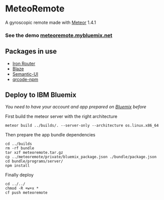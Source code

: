 # MeteoRemote
A gyroscopic remote made with [Meteor](https://www.meteor.com/) 1.4.1

### See the demo [meteoremote.mybluemix.net](http://meteoremote.mybluemix.net/)

## Packages in use
* [Iron Router](https://github.com/iron-meteor/iron-router)
* [Blaze](http://blazejs.org/)
* [Semantic-UI](https://github.com/Semantic-Org/Semantic-UI-Meteor)
* [qrcode-npm](https://www.npmjs.com/package/qrcode-npm)


## Deploy to IBM Bluemix

*You need to have your account and app prepared on [Bluemix](https://console.bluemix.net/) before*

First build the meteor server with the right architecture

	meteor build ../builds/. --server-only --architecture os.linux.x86_64
	
Then prepare the app bundle dependencies

	cd ../builds
	rm -rf bundle
	tar xzf meteoremote.tar.gz
	cp ../meteoremote/private/bluemix_package.json ./bundle/package.json
	cd bundle/programs/server/
	npm install

Finally deploy

	cd ../../
	chmod -R +w+x *
	cf push meteoremote
